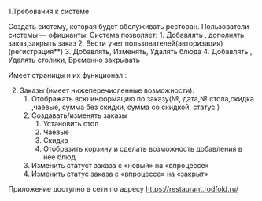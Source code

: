1.Требования к системе

Создать систему, которая будет обслуживать ресторан. Пользователи системы — официанты. 
Система позволяет:
    1. Добавлять , дополнять заказ,закрыть заказ
    2. Вести учет пользователей(авторизация)(регистрация**)
    3. Добавлять, Изменять, Удалять блюда
    4. Добавлять , Удалять столики, Временно закрывать



Имеет страницы и их функционал :
    
   2. Заказы (имеет нижеперечисленные возможности):
        1. Отображать всю информацию по заказу(№, дата,№ стола,скидка ,чаевые, сумма без скидки, сумма со скидкой, статус )
        2. Создавать/изменять заказы
            1. Установить стол
            2. Чаевые
            3. Скидка
            4. Отобразить корзину и сделать возможность добавления в нее блюд
        3. Изменить статуст заказа с «новый» на «впроцессе»
        4. Изменить статус заказа с «впроцессе» на «закрыт»




Приложение доступно в сети по адресу https://restaurant.rodfold.ru/ 
